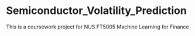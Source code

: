 # Semiconductor_Volatility_Prediction
This is a coursework project for NUS FT5005 Machine Learning for Finance

